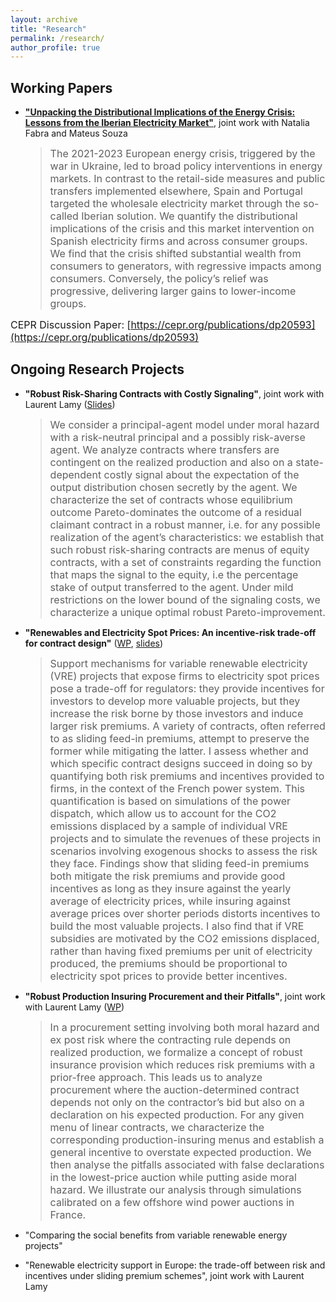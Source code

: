 ```yaml
---
layout: archive
title: "Research"
permalink: /research/
author_profile: true
---
```

<!-- Google tag (gtag.js) -->
<script async src="https://www.googletagmanager.com/gtag/js?id=G-Z7QB0ZV44P"></script>
<script>
  window.dataLayer = window.dataLayer || [];
  function gtag(){dataLayer.push(arguments);}
  gtag('js', new Date());

  gtag('config', 'G-Z7QB0ZV44P');
</script>


Working Papers
------

- **["Unpacking the Distributional Implications of the Energy Crisis: Lessons from the Iberian Electricity Market"](http://c-leblanc.github.io/files/Fabra_Leblanc_Souza_2025_WP.pdf)**, joint work with Natalia Fabra and Mateus Souza

  > <font size="3"> The 2021-2023 European energy crisis, triggered by the war in Ukraine, led to broad policy interventions in energy markets. In contrast to the retail-side measures and public transfers implemented elsewhere, Spain and Portugal targeted the wholesale electricity market through the so-called Iberian solution. We quantify the distributional implications of the crisis and this market intervention on Spanish electricity firms and across consumer groups. We find that the crisis shifted substantial wealth from consumers to generators, with regressive impacts among consumers. Conversely, the policy’s relief was progressive, delivering larger gains to lower-income groups.

CEPR Discussion Paper: [https://cepr.org/publications/dp20593](https://cepr.org/publications/dp20593) </font>


Ongoing Research Projects
------

- **"Robust Risk-Sharing Contracts with Costly Signaling"**, joint work with Laurent Lamy ([Slides](http://c-leblanc.github.io/files/Robust_RiskSharing_202506_Slides.pdf))

  > <font size="3"> We consider a principal-agent model under moral hazard with a risk-neutral principal and a possibly risk-averse agent. We analyze contracts where transfers are contingent on the realized production and also on a state-dependent costly signal about the expectation of the output distribution chosen secretly by the agent. We characterize the set of contracts whose equilibrium outcome Pareto-dominates the outcome of a residual claimant contract in a robust manner, i.e. for any possible realization of the agent’s characteristics: we establish that such robust risk-sharing contracts are menus of equity contracts, with a set of constraints regarding the function that maps the signal to the equity, i.e the percentage stake of output transferred to the agent. Under mild restrictions on the lower bound of the signaling costs, we characterize a unique optimal robust Pareto-improvement. </font>

- **"Renewables and Electricity Spot Prices: An incentive-risk trade-off for contract design"** ([WP](http://c-leblanc.github.io/files/Contract_Design_Renewables_202312.pdf), [slides](http://c-leblanc.github.io/files/Contract_Design_Renewables_slides_202310.pdf))

  > <font size="3"> Support mechanisms for variable renewable electricity (VRE) projects that expose firms to electricity spot prices pose a trade-off for regulators: they provide incentives for investors to develop more valuable projects, but they increase the risk borne by those investors and induce larger risk premiums. A variety of contracts, often referred to as sliding feed-in premiums, attempt to preserve the former while mitigating the latter. I assess whether and which specific contract designs succeed in doing so by quantifying both risk premiums and incentives provided to firms, in the context of the French power system. This quantification is based on simulations of the power dispatch, which allow us to account for the CO2 emissions displaced by a sample of individual VRE projects and to simulate the revenues of these projects in scenarios involving exogenous shocks to assess the risk they face. Findings show that sliding feed-in premiums both mitigate the risk premiums and provide good incentives as long as they insure against the yearly average of electricity prices, while insuring against average prices over shorter periods distorts incentives to build the most valuable projects. I also find that if VRE subsidies are motivated by the CO2 emissions displaced, rather than having fixed premiums per unit of electricity produced, the premiums should be proportional to electricity spot prices to provide better incentives. </font>

- **"Robust Production Insuring Procurement and their Pitfalls"**, joint work with Laurent Lamy ([WP](http://c-leblanc.github.io/files/Robust_Production_Insuring_20240423.pdf))

  > <font size="3"> In a procurement setting involving both moral hazard and ex post risk where the contracting rule depends on realized production, we formalize a concept of robust insurance provision which reduces risk premiums with a prior-free approach. This leads us to analyze procurement where the auction-determined contract depends not only on the contractor’s bid but also on a declaration on his expected production. For any given menu of linear contracts, we characterize the corresponding production-insuring menus and establish a general incentive to overstate expected production. We then analyse the pitfalls associated with false declarations in the lowest-price auction while putting aside moral hazard. We illustrate our analysis through simulations calibrated on a few offshore wind power auctions in France. </font>



- "Comparing the social benefits from variable renewable energy projects"

- "Renewable electricity support in Europe: the trade-off between risk and incentives under sliding premium schemes", joint work with Laurent Lamy
